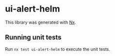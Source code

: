 # ui-alert-helm

This library was generated with [Nx](https://nx.dev).


## Running unit tests

Run `nx test ui-alert-helm` to execute the unit tests.

